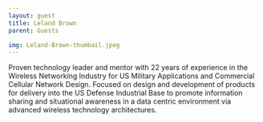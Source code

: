 ```yaml
---
layout: guest
title: Leland Brown
parent: Guests

img: Leland-Brown-thumbail.jpeg
---
```


Proven technology leader and mentor with 22 years of experience in the Wireless Networking Industry for US Military Applications and Commercial Cellular Network Design. Focused on design and development of products for delivery into the US Defense Industrial Base to promote information sharing and situational awareness in a data centric environment via advanced wireless technology architectures.
